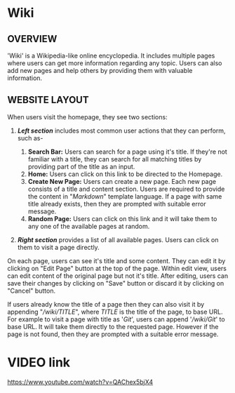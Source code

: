 
# Wiki


## OVERVIEW
'Wiki' is a Wikipedia-like online encyclopedia. It includes multiple pages where users can get more information regarding any topic. Users can also add new pages and help others by providing them with valuable information.


## WEBSITE LAYOUT
When users visit the homepage, they see two sections:
1. ***Left section*** includes most common user actions that they can perform, such as-
	 1. **Search Bar:** Users can search for a page using it's title. If they're not familiar with a title, they can search for all matching titles by providing part of the title as an input.
	  2. **Home:** Users can click on this link to be directed to the Homepage.
	  3. **Create New Page:** Users can create a new page. Each new page consists of a title and content section. Users are required to provide the content in "*Markdown*" template language. If a page with same title already exists, then they are prompted with suitable error message.
	  4. **Random Page:** Users can click on this link and it will take them to any one of the available pages at random.

2. ***Right section*** provides a list of all available pages. Users can click on them to visit a page directly.

On each page, users can see it's title and some content. They can edit it by clicking on "Edit Page" button at the top of the page. Within edit view, users can edit content of the original page but not it's title. After editing, users can save their changes by clicking on "Save" button or discard it by clicking on "Cancel" button.

If users already know the title of a page then they can also visit it by appending "*/wiki/TITLE*", where *TITLE* is the title of the page, to base URL. For example to visit a page with title as '*Git*', users can append '*/wiki/Git*' to base URL. It will take them directly to the requested page. However if the page is not found, then they are prompted with a suitable error message.


# VIDEO link
https://www.youtube.com/watch?v=QAChex5bjX4
